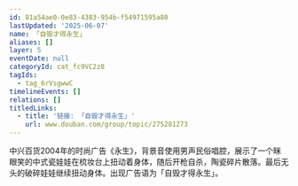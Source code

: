 ```yaml
---
id: 81a54ae0-0e83-4383-954b-f54971595a80
lastUpdated: '2025-06-07'
name: 「自毁才得永生」
aliases: []
layer: 5
eventDate: null
categoryId: cat_fc9VC2z8
tagIds:
  - tag_6rVsgwwC
timelineEvents: []
relations: []
titledLinks:
  - title: '链接: 「自毁才得永生」'
    url: www.douban.com/group/topic/275281273
---
```

中兴百货2004年的时尚广告《永生》，背景音使用男声民俗唱腔，展示了一个眯眼笑的中式瓷娃娃在梳妆台上扭动着身体，随后开枪自杀，陶瓷碎片散落。最后无头的破碎娃娃继续扭动身体。出现广告语为「自毁才得永生」。
